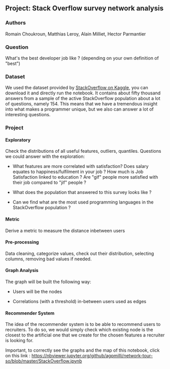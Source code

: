 ## Project: Stack Overflow survey network analysis

### Authors
Romain Choukroun, Matthias Leroy, Alain Milliet, Hector Parmantier

### Question

What's the best developer job like ? (depending on your own definition
of "best")

### Dataset

We used the dataset provided by [StackOverflow on
Kaggle](https://www.kaggle.com/stackoverflow/so-survey-2017/data), you can download it and directly run the notebook. It contains about fifty thousand answers from a
sample of the active StackOverflow population about a lot of questions,
namely 154. This means that we have a tremendous insight into what
makes a programmer unique, but we also can answer a lot of
interesting questions.

### Project

#### Exploratory

Check the distributions of all useful features, outliers, quantiles.
Questions we could answer with the exploration:

-   What features are more correlated with satisfaction?
        Does salary equates to happiness/fulfilment in your job ?
        How much is Job Satisfaction linked to education ?
        Are "gif" people more satisfied with their job compared to "jif" people ?

-   What does the population that answered to this survey looks like ?
-   Can we find what are the most used programming languages in the StackOverflow population ?
    
#### Metric
Derive a metric to measure the distance inbetween users

#### Pre-processing

Data cleaning, categorize values, check out their distribution,
selecting columns, removing bad values if needed.

#### Graph Analysis

The graph will be built the following way:

-   Users will be the nodes

-   Correlations (with a threshold) in-between users used as edges

#### Recommender System

The idea of the recommender system is to be able to recommend users
to recruiters. To do so, we would simply check
which existing node is the closest to the artificial one that we create
for the chosen features a recruiter is looking for.

Important, to correctly see the graphs and the map of this notebook, click on this link : https://nbviewer.jupyter.org/github/agpmilli/network-tour-so/blob/master/StackOverflow.ipynb

